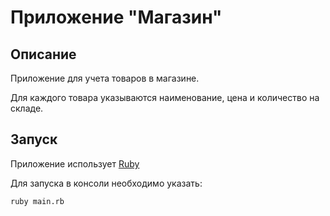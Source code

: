 # Приложение "Магазин"

## Описание

Приложение для учета товаров в магазине.

Для каждого товара указываются наименование, цена и количество на складе.

## Запуск

Приложение использует [Ruby](https://www.ruby-lang.org/ru/)

Для запуска в консоли необходимо указать:

```
ruby main.rb
```
